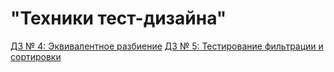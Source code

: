 # "Техники тест-дизайна"
[ДЗ № 4: Эквивалентное разбиение](https://docs.google.com/spreadsheets/d/1WSlr_NsOMeu_E1HsXoemBDDRx4vpENoMTSspfsplipk/edit?usp=sharing)
[ДЗ № 5: Тестирование фильтрации и сортировки](https://docs.google.com/spreadsheets/d/1hYVp2jkP0Gn2NRkc4eG822gUUtNlzd722A-aZj3RLew/edit?usp=sharing)
